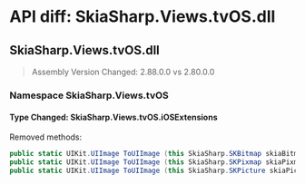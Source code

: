 # API diff: SkiaSharp.Views.tvOS.dll

## SkiaSharp.Views.tvOS.dll

> Assembly Version Changed: 2.88.0.0 vs 2.80.0.0

### Namespace SkiaSharp.Views.tvOS

#### Type Changed: SkiaSharp.Views.tvOS.iOSExtensions

Removed methods:

```csharp
public static UIKit.UIImage ToUIImage (this SkiaSharp.SKBitmap skiaBitmap, nfloat scale, UIKit.UIImageOrientation orientation);
public static UIKit.UIImage ToUIImage (this SkiaSharp.SKPixmap skiaPixmap, nfloat scale, UIKit.UIImageOrientation orientation);
public static UIKit.UIImage ToUIImage (this SkiaSharp.SKPicture skiaPicture, SkiaSharp.SKSizeI dimensions, nfloat scale, UIKit.UIImageOrientation orientation);
```




